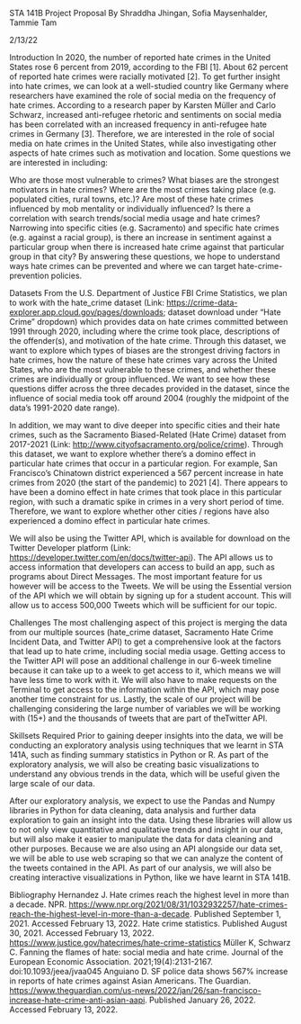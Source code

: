 STA 141B Project Proposal
By Shraddha Jhingan, Sofia Maysenhalder, Tammie Tam

2/13/22

Introduction
In 2020, the number of reported hate crimes in the United States rose 6 percent from 2019, according to the FBI [1]. About 62 percent of reported hate crimes were racially motivated [2]. To get further insight into hate crimes, we can look at a well-studied country like Germany where researchers have examined the role of social media on the frequency of hate crimes. According to a research paper by Karsten Müller and Carlo Schwarz, increased anti-refugee rhetoric and sentiments on social media has been correlated with an increased frequency in anti-refugee hate crimes in Germany [3]. Therefore, we are interested in the role of social media on hate crimes in the United States, while also investigating other aspects of hate crimes such as motivation and location. Some questions we are interested in including:

Who are those most vulnerable to crimes?
What biases are the strongest motivators in hate crimes?
Where are the most crimes taking place (e.g. populated cities, rural towns, etc.)?
Are most of these hate crimes influenced by mob mentality or individually influenced?
Is there a correlation with search trends/social media usage and hate crimes?
Narrowing into specific cities (e.g. Sacramento) and specific hate crimes (e.g. against a racial group), is there an increase in sentiment against a particular group when there is increased hate crime against that particular group in that city?
By answering these questions, we hope to understand ways hate crimes can be prevented and where we can target hate-crime-prevention policies.

Datasets
From the U.S. Department of Justice FBI Crime Statistics, we plan to work with the hate_crime dataset (Link: https://crime-data-explorer.app.cloud.gov/pages/downloads; dataset download under “Hate Crime” dropdown) which provides data on hate crimes committed between 1991 through 2020, including where the crime took place, descriptions of the offender(s), and motivation of the hate crime. Through this dataset, we want to explore which types of biases are the strongest driving factors in hate crimes, how the nature of these hate crimes vary across the United States, who are the most vulnerable to these crimes, and whether these crimes are individually or group influenced. We want to see how these questions differ across the three decades provided in the dataset, since the influence of social media took off around 2004 (roughly the midpoint of the data’s 1991-2020 date range).

In addition, we may want to dive deeper into specific cities and their hate crimes, such as the Sacramento Biased-Related (Hate Crime) dataset from 2017-2021 (Link: http://www.cityofsacramento.org/police/crime). Through this dataset, we want to explore whether there’s a domino effect in particular hate crimes that occur in a particular region. For example, San Francisco’s Chinatown district experienced a 567 percent increase in hate crimes from 2020 (the start of the pandemic) to 2021 [4]. There appears to have been a domino effect in hate crimes that took place in this particular region, with such a dramatic spike in crimes in a very short period of time. Therefore, we want to explore whether other cities / regions have also experienced a domino effect in particular hate crimes.

We will also be using the Twitter API, which is available for download on the Twitter Developer platform (Link: https://developer.twitter.com/en/docs/twitter-api). The API allows us to access information that developers can access to build an app, such as programs about Direct Messages. The most important feature for us however will be access to the Tweets. We will be using the Essential version of the API which we will obtain by signing up for a student account. This will allow us to access 500,000 Tweets which will be sufficient for our topic.

Challenges
The most challenging aspect of this project is merging the data from our multiple sources (hate_crime dataset, Sacramento Hate Crime Incident Data, and Twitter API) to get a comprehensive look at the factors that lead up to hate crime, including social media usage. Getting access to the Twitter API will pose an additional challenge in our 6-week timeline because it can take up to a week to get access to it, which means we will have less time to work with it. We will also have to make requests on the Terminal to get access to the information within the API, which may pose another time constraint for us. Lastly, the scale of our project will be challenging considering the large number of variables we will be working with (15+) and the thousands of tweets that are part of theTwitter API.

Skillsets Required
Prior to gaining deeper insights into the data, we will be conducting an exploratory analysis using techniques that we learnt in STA 141A, such as finding summary statistics in Python or R. As part of the exploratory analysis, we will also be creating basic visualizations to understand any obvious trends in the data, which will be useful given the large scale of our data.

After our exploratory analysis, we expect to use the Pandas and Numpy libraries in Python for data cleaning, data analysis and further data exploration to gain an insight into the data. Using these libraries will allow us to not only view quantitative and qualitative trends and insight in our data, but will also make it easier to manipulate the data for data cleaning and other purposes. Because we are also using an API alongside our data set, we will be able to use web scraping so that we can analyze the content of the tweets contained in the API. As part of our analysis, we will also be creating interactive visualizations in Python, like we have learnt in STA 141B.

Bibliography
Hernandez J. Hate crimes reach the highest level in more than a decade. NPR. https://www.npr.org/2021/08/31/1032932257/hate-crimes-reach-the-highest-level-in-more-than-a-decade. Published September 1, 2021. Accessed February 13, 2022.
Hate crime statistics. Published August 30, 2021. Accessed February 13, 2022. https://www.justice.gov/hatecrimes/hate-crime-statistics
Müller K, Schwarz C. Fanning the flames of hate: social media and hate crime. Journal of the European Economic Association. 2021;19(4):2131-2167. doi:10.1093/jeea/jvaa045
Anguiano D. SF police data shows 567% increase in reports of hate crimes against Asian Americans. The Guardian. https://www.theguardian.com/us-news/2022/jan/26/san-francisco-increase-hate-crime-anti-asian-aapi. Published January 26, 2022. Accessed February 13, 2022.

